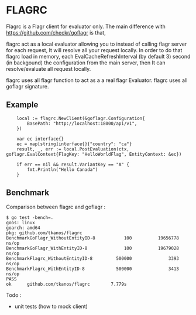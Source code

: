# FLAGRC

Flagrc is a Flagr client for evaluator only. 
The main difference with https://github.com/checkr/goflagr is that,

flagrc act as a local evaluator allowing you to instead of calling flagr server for each request, It will resolve all your request locally.
In order to do that flagrc load in memory, each EvalCacheRefreshInterval (by default 3) second (in backgound) the configuration from the main server, then It can resolve/evaluate all request locally.

flagrc uses all flagr function to act as a a real flagr Evaluator.
flagrc uses all goflagr signature.


## Example 

```
    local := flagrc.NewClient(&goflagr.Configuration{
		BasePath: "http://localhost:18000/api/v1",
	})

    var ec interface{}
	ec = map[string]interface{}{"country": "ca"}
	result, _, err := local.PostEvaluation(ctx, goflagr.EvalContext{FlagKey: "HelloWorldFlag", EntityContext: &ec})

	if err == nil && result.VariantKey == "A" {
		fmt.Println("Hello Canada")
	}
```

## Benchmark

Comparison between flagrc and goflagr :

```
$ go test -bench=.
goos: linux
goarch: amd64
pkg: github.com/tkanos/flagrc
BenchmarkGoFlagr_WithoutEntityID-8           100          19656778 ns/op
BenchmarkGoFlagr_WithEntityID-8              100          19679028 ns/op
BenchmarkFlagrc_WithoutEntityID-8         500000              3393 ns/op
BenchmarkFlagrc_WithEntityID-8            500000              3413 ns/op
PASS
ok      github.com/tkanos/flagrc        7.779s
```

Todo : 
- unit tests (how to mock client)
